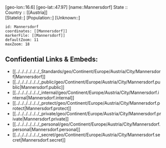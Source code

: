 ﻿---
location: [47.97,16.6] 
mapzoom: [7,12] 
mapmarker: city 
type: City
tags:
- geo/City


SpocWebEntityId: 32255
isDeleted: false
confidential: public

---
[geo-lon::16.6] 
[geo-lat::47.97] 
[name::Mannersdorf] 
State ::  
Country :: [[Austria]]  
[StateId::] 
[Population::] 
[Unknown::] 


```leaflet
id: Mannersdorf
coordinates: [[Mannersdorf]] 
markerFile: [[Mannersdorf]] 
defaultZoom: 11 
maxZoom: 18
```


## Confidential Links & Embeds: 
- [[../../../../../../_Standards/geo/Continent/Europe/Austria/City/Mannersdorf|Mannersdorf]] 
- [[../../../../../../_public/geo/Continent/Europe/Austria/City/Mannersdorf.public|Mannersdorf.public]] 
- [[../../../../../../_internal/geo/Continent/Europe/Austria/City/Mannersdorf.internal|Mannersdorf.internal]] 
- [[../../../../../../_protect/geo/Continent/Europe/Austria/City/Mannersdorf.protect|Mannersdorf.protect]] 
- [[../../../../../../_private/geo/Continent/Europe/Austria/City/Mannersdorf.private|Mannersdorf.private]] 
- [[../../../../../../_personal/geo/Continent/Europe/Austria/City/Mannersdorf.personal|Mannersdorf.personal]] 
- [[../../../../../../_secret/geo/Continent/Europe/Austria/City/Mannersdorf.secret|Mannersdorf.secret]] 
